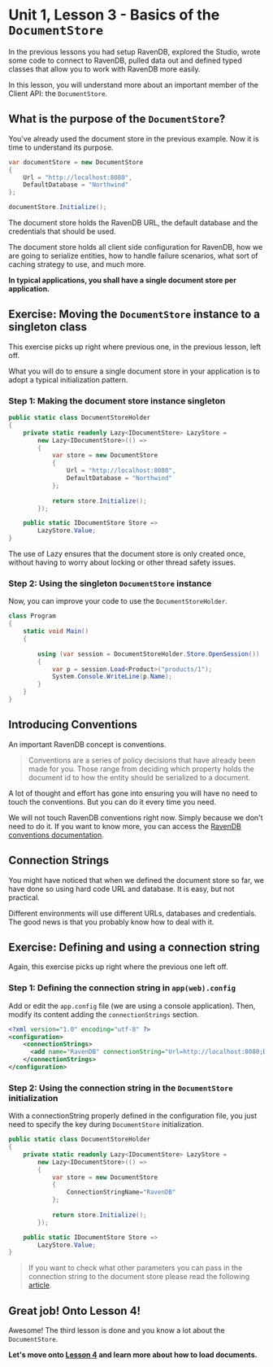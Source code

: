 # Unit 1, Lesson 3 - Basics of the `DocumentStore`

In the previous lessons you had setup RavenDB, explored the Studio, wrote
some code to connect to RavenDB, pulled data out and defined typed classes
that allow you to work with RavenDB more easily.

In this lesson, you will understand more about an important member of the Client API:
the `DocumentStore`.

## What is the purpose of the `DocumentStore`?

You've already used the document store in the previous example. Now it is time
to understand its purpose.

````csharp
var documentStore = new DocumentStore
{
    Url = "http://localhost:8080",
    DefaultDatabase = "Northwind"
};

documentStore.Initialize();
````

The document store holds the RavenDB URL, the default database and the credentials
that should be used.

The document store holds all client side configuration for RavenDB, how we are 
going to serialize entities, how to handle failure scenarios, what sort of caching
strategy to use, and much more.

**In  typical applications, you shall have a single document store per application.**

## Exercise: Moving the `DocumentStore` instance to a singleton class

This exercise picks up right where previous one, in the previous lesson, left off.

What you will do to ensure a single document store in your application is to adopt
a typical initialization pattern.

### Step 1: Making the document store instance singleton

````csharp
public static class DocumentStoreHolder
{
    private static readonly Lazy<IDocumentStore> LazyStore =
        new Lazy<IDocumentStore>(() => 
        {
            var store = new DocumentStore
            {
                Url = "http://localhost:8080",
                DefaultDatabase = "Northwind"
            };
            
            return store.Initialize();
        });

    public static IDocumentStore Store =>
        LazyStore.Value;
}
````

The use of Lazy ensures that the document store is only created once, without
having to worry about locking or other thread safety issues.

### Step 2: Using the singleton `DocumentStore` instance

Now, you can improve your code to use the `DocumentStoreHolder`.

````csharp
class Program
{
    static void Main()
    {
 
        using (var session = DocumentStoreHolder.Store.OpenSession())
        {
            var p = session.Load<Product>("products/1");
            System.Console.WriteLine(p.Name);
        }
    }
}
````

## Introducing Conventions

An important RavenDB concept is conventions.

> Conventions are a series of policy decisions that have already been made for you.
Those range from deciding which property holds the document id to how the entity
should be serialized to a document.

A lot of thought and effort has gone into ensuring you will have no need to touch
the conventions. But you can do it every time you need.

We will not touch RavenDB conventions right now. Simply because we don't need 
to do it. If you want to know more, you can access the [RavenDB conventions
documentation](https://ravendb.net/docs/article-page/latest/csharp/client-api/configuration/conventions/what-are-conventions).

## Connection Strings

You might have noticed that when we defined the document store so far, we
have done so using hard code URL and database. It is easy, but not practical.

Different environments will use different URLs, databases and credentials. The
good news is that you probably know how to deal with it. 

## Exercise: Defining and using a connection string

Again, this exercise picks up right where the previous one left off.

### Step 1: Defining the connection string in `app(web).config`

Add or edit the `app.config` file (we are using a console application). Then,
modify its content adding the `connectionStrings` section.

````xml
<?xml version="1.0" encoding="utf-8" ?>
<configuration>
    <connectionStrings>
      <add name="RavenDB" connectionString="Url=http://localhost:8080;Database=Northwind"/>
    </connectionStrings>
</configuration>
````

### Step 2: Using the connection string in the `DocumentStore` initialization

With a connectionString properly defined in the configuration file, you just need
to specify the key during `DocumentStore` initialization.

````csharp
public static class DocumentStoreHolder
{
    private static readonly Lazy<IDocumentStore> LazyStore =
        new Lazy<IDocumentStore>(() => 
        {
            var store = new DocumentStore
            {
                ConnectionStringName="RavenDB"
            };
            
            return store.Initialize();
        });

    public static IDocumentStore Store =>
        LazyStore.Value;
}
````
> If you want to check what other parameters you can pass in the connection string to the document store please read the following [article](http://ravendb.net/docs/article-page/latest/csharp/client-api/setting-up-connection-string).

## Great job! Onto Lesson 4!

Awesome! The third lesson is done and you know a lot about the `DocumentStore`.

**Let's move onto [Lesson 4](../lesson4/README.md) and learn more about how to load documents.**


